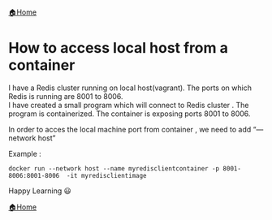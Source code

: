 [:house:Home](https://github.com/debbiswal/Articles)  

# How to access local host from a container  

I have a Redis cluster running on local host(vagrant). The ports on which Redis is running are 8001 to 8006.  
I have created a small program  which will connect to Redis cluster . The program is containerized. The container is exposing ports 8001 to 8006.   

In order to acces the local machine port from container , we need to add “—network host”  

Example :  
```
docker run --network host --name myredisclientcontainer -p 8001-8006:8001-8006  -it myredisclientimage
```  

Happy Learning :smiley:  

[:house:Home](https://github.com/debbiswal/Articles)

